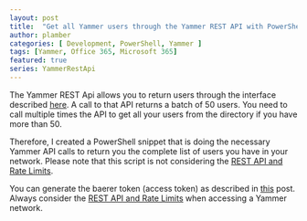 ```yaml
---
layout: post
title:  "Get all Yammer users through the Yammer REST API with PowerShell"
author: plamber
categories: [ Development, PowerShell, Yammer ]
tags: [Yammer, Office 365, Microsoft 365]
featured: true
series: YammerRestApi
---
```

The Yammer REST Api allows you to return users through the interface described [here](https://developer.yammer.com/docs/). A call to that API returns a batch of 50 users. You need to call multiple times the API to get all your users from the directory if you have more than 50.

Therefore, I created a PowerShell snippet that is doing the necessary Yammer API calls to return you the complete list of users you have in your network. Please note that this script is not considering the <a href="https://developer.yammer.com/docs/rest-api-rate-limits">REST API and Rate Limits</a>.

<div class="alert success">
    You can generate the baerer token (access token) as described in <a href="/2019-09-01-Access-Yammer-API-Through-Rest">this</a> post. 
</div>

<div class="alert">
    Always consider the <a href="https://developer.yammer.com/docs/rest-api-rate-limits">REST API and Rate Limits</a> when accessing a Yammer network. 
</div>

<script src="https://gist.github.com/plamber/7186fad364fb671b7d6ebe06347ef68c.js?file=getallusers.ps1"></script>